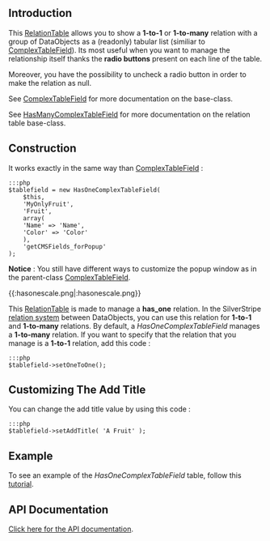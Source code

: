


## Introduction

This [RelationTable](RelationTable) allows you to show a **1-to-1** or **1-to-many** relation with a group of
DataObjects as a (readonly) tabular list (similiar to [ComplexTableField](ComplexTableField)). Its most useful when you
want to manage the relationship itself thanks the **radio buttons** present on each line of the table.

Moreover, you have the possibility to uncheck a radio button in order to make the relation as null.

See [ComplexTableField](ComplexTableField) for more documentation on the base-class.

See [HasManyComplexTableField](HasManyComplexTableField) for more documentation on the relation table base-class.

## Construction

It works exactly in the same way than [ComplexTableField](ComplexTableField) :

	:::php
	$tablefield = new HasOneComplexTableField(
	    $this,
	    'MyOnlyFruit',
	    'Fruit',
	    array(
		'Name' => 'Name',
		'Color' => 'Color'
	    ),
	    'getCMSFields_forPopup'
	);


**Notice** : You still have different ways to customize the popup window as in the parent-class
[ComplexTableField](ComplexTableField).

{{:hasonescale.png|:hasonescale.png}}

This [RelationTable](RelationTable) is made to manage a **has_one** relation. In the SilverStripe [relation
system](datamodel) between DataObjects, you can use this relation for **1-to-1** and **1-to-many** relations.
By default, a *HasOneComplexTableField* manages a **1-to-many** relation. If you want to specify that the relation that
you manage is a **1-to-1** relation, add this code :

	:::php
	$tablefield->setOneToOne();


## Customizing The Add Title

You can change the add title value by using this code :

	:::php
	$tablefield->setAddTitle( 'A Fruit' );


## Example

To see an example of the *HasOneComplexTableField* table, follow this
[tutorial](tutorial/5-dataobject-relationship-management).

## API Documentation

[Click here for the API
documentation](http://api.silverstripe.org/trunk/forms/fields-relational/HasOneComplexTableField.html).

